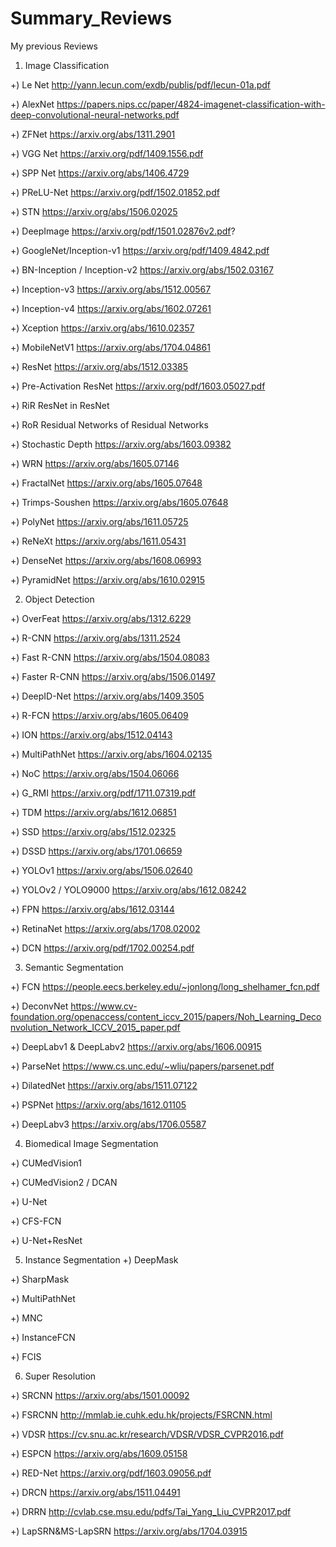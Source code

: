 # Summary_Reviews
My previous Reviews
1. Image Classification

+) Le Net    http://yann.lecun.com/exdb/publis/pdf/lecun-01a.pdf

+) AlexNet   https://papers.nips.cc/paper/4824-imagenet-classification-with-deep-convolutional-neural-networks.pdf

+) ZFNet  https://arxiv.org/abs/1311.2901

+) VGG Net  https://arxiv.org/pdf/1409.1556.pdf

+) SPP Net  https://arxiv.org/abs/1406.4729

+) PReLU-Net  https://arxiv.org/pdf/1502.01852.pdf

+) STN  https://arxiv.org/abs/1506.02025

+) DeepImage  https://arxiv.org/pdf/1501.02876v2.pdf?

+) GoogleNet/Inception-v1  https://arxiv.org/pdf/1409.4842.pdf

+) BN-Inception / Inception-v2  https://arxiv.org/abs/1502.03167

+) Inception-v3  https://arxiv.org/abs/1512.00567

+) Inception-v4  https://arxiv.org/abs/1602.07261

+) Xception  https://arxiv.org/abs/1610.02357

+) MobileNetV1  https://arxiv.org/abs/1704.04861

+) ResNet  https://arxiv.org/abs/1512.03385

+) Pre-Activation ResNet  https://arxiv.org/pdf/1603.05027.pdf

+) RiR  ResNet in ResNet

+) RoR  Residual Networks of Residual Networks

+) Stochastic Depth  https://arxiv.org/abs/1603.09382

+) WRN  https://arxiv.org/abs/1605.07146

+) FractalNet  https://arxiv.org/abs/1605.07648

+) Trimps-Soushen  https://arxiv.org/abs/1605.07648

+) PolyNet   https://arxiv.org/abs/1611.05725

+) ReNeXt  https://arxiv.org/abs/1611.05431

+) DenseNet  https://arxiv.org/abs/1608.06993

+) PyramidNet  https://arxiv.org/abs/1610.02915

2. Object Detection

+) OverFeat  https://arxiv.org/abs/1312.6229

+) R-CNN  https://arxiv.org/abs/1311.2524

+) Fast R-CNN  https://arxiv.org/abs/1504.08083

+) Faster R-CNN https://arxiv.org/abs/1506.01497

+) DeepID-Net  https://arxiv.org/abs/1409.3505

+) R-FCN  https://arxiv.org/abs/1605.06409

+) ION  https://arxiv.org/abs/1512.04143

+) MultiPathNet  https://arxiv.org/abs/1604.02135

+) NoC  https://arxiv.org/abs/1504.06066

+) G_RMI  https://arxiv.org/pdf/1711.07319.pdf

+) TDM  https://arxiv.org/abs/1612.06851

+) SSD  https://arxiv.org/abs/1512.02325

+) DSSD  https://arxiv.org/abs/1701.06659

+) YOLOv1  https://arxiv.org/abs/1506.02640

+) YOLOv2 / YOLO9000  https://arxiv.org/abs/1612.08242

+) FPN  https://arxiv.org/abs/1612.03144

+) RetinaNet  https://arxiv.org/abs/1708.02002

+) DCN  https://arxiv.org/pdf/1702.00254.pdf

3. Semantic Segmentation

+) FCN https://people.eecs.berkeley.edu/~jonlong/long_shelhamer_fcn.pdf

+) DeconvNet https://www.cv-foundation.org/openaccess/content_iccv_2015/papers/Noh_Learning_Deconvolution_Network_ICCV_2015_paper.pdf

+) DeepLabv1 & DeepLabv2 https://arxiv.org/abs/1606.00915

+) ParseNet https://www.cs.unc.edu/~wliu/papers/parsenet.pdf

+) DilatedNet https://arxiv.org/abs/1511.07122

+) PSPNet https://arxiv.org/abs/1612.01105

+) DeepLabv3 https://arxiv.org/abs/1706.05587

4. Biomedical Image Segmentation

+) CUMedVision1

+) CUMedVision2 / DCAN

+) U-Net

+) CFS-FCN

+) U-Net+ResNet

5. Instance Segmentation
+) DeepMask

+) SharpMask

+) MultiPathNet

+) MNC

+) InstanceFCN

+) FCIS

6. Super Resolution

+) SRCNN https://arxiv.org/abs/1501.00092

+) FSRCNN http://mmlab.ie.cuhk.edu.hk/projects/FSRCNN.html

+) VDSR https://cv.snu.ac.kr/research/VDSR/VDSR_CVPR2016.pdf

+) ESPCN https://arxiv.org/abs/1609.05158

+) RED-Net https://arxiv.org/pdf/1603.09056.pdf

+) DRCN https://arxiv.org/abs/1511.04491

+) DRRN http://cvlab.cse.msu.edu/pdfs/Tai_Yang_Liu_CVPR2017.pdf

+) LapSRN&MS-LapSRN https://arxiv.org/abs/1704.03915

